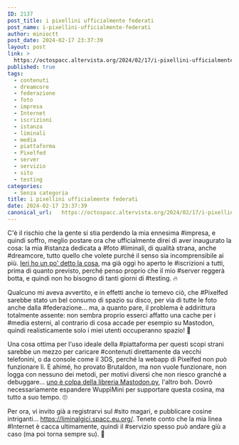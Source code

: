```yaml
---
ID: 2137
post_title: i pixellini ufficialmente federati
post_name: i-pixellini-ufficialmente-federati
author: minioctt
post_date: 2024-02-17 23:37:39
layout: post
link: >
  https://octospacc.altervista.org/2024/02/17/i-pixellini-ufficialmente-federati/
published: true
tags:
  - contenuti
  - dreamcore
  - federazione
  - foto
  - impresa
  - Internet
  - iscrizioni
  - istanza
  - liminali
  - media
  - piattaforma
  - Pixelfed
  - server
  - servizio
  - sito
  - testing
categories:
  - Senza categoria
title: i pixellini ufficialmente federati
date: 2024-02-17 23:37:39
canonical_url:   https://octospacc.altervista.org/2024/02/17/i-pixellini-ufficialmente-federati/
---
```

<!-- wp:paragraph -->
<p>C'è il rischio che la gente si stia perdendo la mia ennesima #impresa, e quindi soffro, meglio postare ora che ufficialmente direi di aver inaugurato la cosa: la mia #istanza dedicata a #foto #liminali, di qualità strana, anche #dreamcore, tutto quello che volete purché il senso sia incomprensibile ai più. <a href="2024/02/16/pixel-liminali/">Ieri ho un po' detto la cosa</a>, ma già oggi ho aperto le #iscrizioni a tutti, prima di quanto previsto, perché penso proprio che il mio #server reggerà botta, e quindi non ho bisogno di tanti giorni di #testing. 🔥️</p>
<!-- /wp:paragraph -->

<!-- wp:paragraph -->
<p>Qualcuno mi aveva avvertito, e in effetti anche io temevo ciò, che #Pixelfed sarebbe stato un bel consumo di spazio su disco, per via di tutte le foto anche dalla #federazione... ma, a quanto pare, il problema è addirittura totalmente assente: non sembra proprio esserci affatto una cache per i #media esterni, al contrario di cosa accade per esempio su Mastodon, quindi realisticamente solo i miei utenti occuperanno spazio! 🥳️</p>
<!-- /wp:paragraph -->

<!-- wp:paragraph -->
<p>Una cosa ottima per l'uso ideale della #piattaforma per questi scopi strani sarebbe un mezzo per caricare #contenuti direttamente da vecchi telefonini, o da console come il 3DS, perché la webapp di Pixelfed non può funzionare lì. E ahimé, ho provato Brutaldon, ma non vuole funzionare, non logga con nessuno dei metodi, per motivi diversi che non riesco granché a debuggare... <a href="https://stackoverflow.com/questions/75816380/how-to-login-on-pixelfed-instances-with-mastodon-py">uno è colpa della libreria Mastodon.py</a>, l'altro boh. Dovrò necessariamente espandere WuppìMini per supportare questa cosina, ma tutto a suo tempo. 🙄️</p>
<!-- /wp:paragraph -->

<!-- wp:paragraph -->
<p>Per ora, vi invito già a registrarvi sul #sito magari, e pubblicare cosine intriganti... <a href="https://liminalgici.spacc.eu.org/">https://liminalgici.spacc.eu.org/</a>. Tenete conto che la mia linea #Internet è cacca ultimamente, quindi il #servizio spesso può andare giù a caso (ma poi torna sempre su). 🙏️</p>
<!-- /wp:paragraph -->